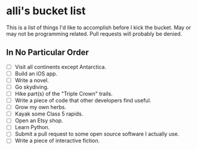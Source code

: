alli's bucket list
==================

This is a list of things I'd like to accomplish before I kick the bucket. May or may not be programming related. Pull requests will probably be denied.

## In No Particular Order

- [ ] Visit all continents except Antarctica.
- [ ] Build an iOS app.
- [ ] Write a novel.
- [ ] Go skydiving.
- [ ] Hike part(s) of the "Triple Crown" trails.
- [ ] Write a piece of code that other developers find useful.
- [ ] Grow my own herbs.
- [ ] Kayak some Class 5 rapids.
- [ ] Open an Etsy shop.
- [ ] Learn Python.
- [ ] Submit a pull request to some open source software I actually use.
- [ ] Write a piece of interactive fiction.
